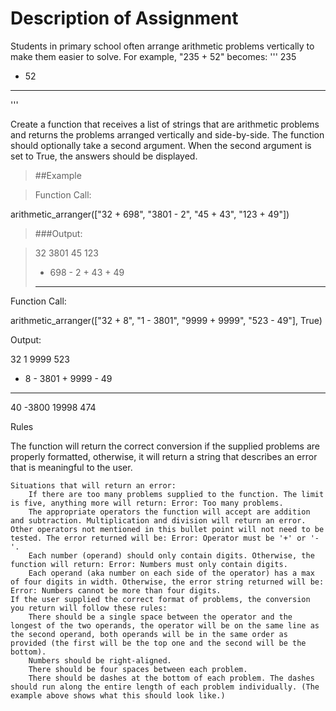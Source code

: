 # Description of Assignment
Students in primary school often arrange arithmetic problems vertically to make them easier to solve. For example, "235 + 52" becomes:
'''
  235
+  52
-----
'''

Create a function that receives a list of strings that are arithmetic problems and returns the problems arranged vertically and side-by-side. The function should optionally take a second argument. When the second argument is set to True, the answers should be displayed.
> ##Example

>Function Call:

arithmetic_arranger(["32 + 698", "3801 - 2", "45 + 43", "123 + 49"])

> ###Output:

>   32      3801      45      123
> + 698    -    2    + 43    +  49
> -----    ------    ----    -----

Function Call:

arithmetic_arranger(["32 + 8", "1 - 3801", "9999 + 9999", "523 - 49"], True)

Output:

  32         1      9999      523
+  8    - 3801    + 9999    -  49
----    ------    ------    -----
  40     -3800     19998      474

Rules

The function will return the correct conversion if the supplied problems are properly formatted, otherwise, it will return a string that describes an error that is meaningful to the user.

    Situations that will return an error:
        If there are too many problems supplied to the function. The limit is five, anything more will return: Error: Too many problems.
        The appropriate operators the function will accept are addition and subtraction. Multiplication and division will return an error. Other operators not mentioned in this bullet point will not need to be tested. The error returned will be: Error: Operator must be '+' or '-'.
        Each number (operand) should only contain digits. Otherwise, the function will return: Error: Numbers must only contain digits.
        Each operand (aka number on each side of the operator) has a max of four digits in width. Otherwise, the error string returned will be: Error: Numbers cannot be more than four digits.
    If the user supplied the correct format of problems, the conversion you return will follow these rules:
        There should be a single space between the operator and the longest of the two operands, the operator will be on the same line as the second operand, both operands will be in the same order as provided (the first will be the top one and the second will be the bottom).
        Numbers should be right-aligned.
        There should be four spaces between each problem.
        There should be dashes at the bottom of each problem. The dashes should run along the entire length of each problem individually. (The example above shows what this should look like.)

